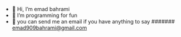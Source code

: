 - 👋 Hi, I’m emad bahrami
- 👀 I’m programming for fun
- 📮 you can send me an email if you have anything to say
#######  emad909bahrami@gmail.com

<!---
simit22/simit22 is a ✨ special ✨ repository because its `README.md` (this file) appears on your GitHub profile.
You can click the Preview link to take a look at your changes.
--->
